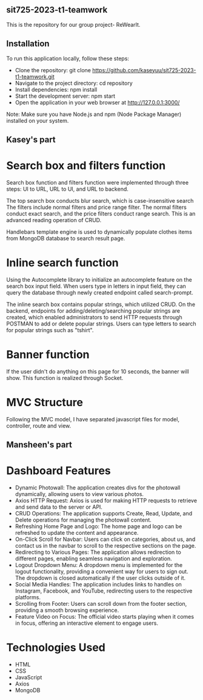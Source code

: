 ## sit725-2023-t1-teamwork
This is the repository for our group project- ReWearIt.

## Installation
To run this application locally, follow these steps:

- Clone the repository: git clone https://github.com/kaseyuu/sit725-2023-t1-teamwork.git
- Navigate to the project directory: cd repository
- Install dependencies: npm install
- Start the development server: npm start
- Open the application in your web browser at http://127.0.0.1:3000/

Note: Make sure you have Node.js and npm (Node Package Manager) installed on your system.


## Kasey's part
# Search box and filters function
Search box function and filters function were implemented through three steps: UI to URL, URL to UI, and URL to backend. 

The top search box conducts blur search, which is case-insensitive search The filters include normal filters and price range filter. The normal filters conduct exact search, and the price filters conduct range search. This is an advanced reading operation of CRUD.

Handlebars template engine is used to dynamically populate clothes items from MongoDB database to search result page. 
# Inline search function
Using the Autocomplete library to initialize an autocomplete feature on the search box input field. When users type in letters in input field, they can query the database through newly created endpoint called search-prompt.

The inline search box contains popular strings, which utilized CRUD. On the backend, endpoints for adding/deleting/searching popular strings are created, which enabled administrators to send HTTP requests through POSTMAN to add or delete popular strings. Users can type letters to search for popular strings such as "tshirt". 
# Banner function
If the user didn't do anything on this page for 10 seconds, the banner will show. This function is realized through Socket.
# MVC Structure
Following the MVC model,  I have separated javascript files for model, controller, route and view.


## Mansheen's part
# Dashboard Features
- Dynamic Photowall: The application creates divs for the photowall dynamically, allowing users to view various photos.
- Axios HTTP Request: Axios is used for making HTTP requests to retrieve and send data to the server or API.
- CRUD Operations: The application supports Create, Read, Update, and Delete operations for managing the photowall content.
- Refreshing Home Page and Logo: The home page and logo can be refreshed to update the content and appearance.
- On-Click Scroll for Navbar: Users can click on categories, about us, and contact us in the navbar to scroll to the respective sections on the page.
- Redirecting to Various Pages: The application allows redirection to different pages, enabling seamless navigation and exploration.
- Logout Dropdown Menu: A dropdown menu is implemented for the logout functionality, providing a convenient way for users to sign out. The dropdown is closed automatically if the user clicks outside of it.
- Social Media Handles: The application includes links to handles on Instagram, Facebook, and YouTube, redirecting users to the respective platforms.
- Scrolling from Footer: Users can scroll down from the footer section, providing a smooth browsing experience.
- Feature Video on Focus: The official video starts playing when it comes in focus, offering an interactive element to engage users.

# Technologies Used
- HTML
- CSS
- JavaScript
- Axios
- MongoDB

